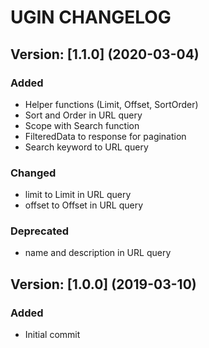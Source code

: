 
# UGIN CHANGELOG

## Version: [1.1.0] (2020-03-04)
### Added
- Helper functions (Limit, Offset, SortOrder)
- Sort and Order in URL query
- Scope with Search function
- FilteredData to response for pagination
- Search keyword to URL query
### Changed
- limit to Limit in URL query
- offset to Offset in URL query
### Deprecated
- name and description in URL query

## Version: [1.0.0] (2019-03-10)
### Added
- Initial commit